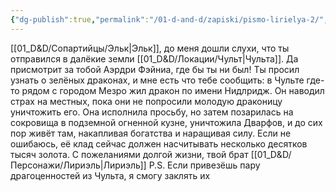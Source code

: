 ```yaml
---
{"dg-publish":true,"permalink":"/01-d-and-d/zapiski/pismo-lirielya-2/","created":"2024-11-09T09:06:49.802+03:00","updated":"2024-04-08T22:37:41.388+03:00"}
---
```



[[01_D&D/Сопартийцы/Эльк\|Эльк]], до меня дошли слухи, что ты отправился в далёкие земли [[01_D&D/Локации/Чульт\|Чульта]]. Да присмотрит за тобой Аэрдри Фэйниа, где бы ты ни был!
Ты просил узнать о зелёных драконах, и мне есть что тебе сообщить: в Чульте где-то рядом с городом Мезро жил дракон по имени Нидлридж. Он наводил страх на местных, пока они не попросили молодую драконицу уничтожить его. Она исполнила просьбу, но затем позарилась на сокровища в подземной огненной кузне, уничтожила Дварфов, и до сих пор живёт там, накапливая богатства и наращивая силу. Если не ошибаюсь, её клад сейчас должен насчитывать несколько десятков тысяч золота.
С пожеланиями долгой жизни, твой брат [[01_D&D/Персонажи/Лириэль\|Лириэль]]
P.S. Если привезёшь пару драгоценностей из Чульта, я смогу заклять их